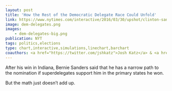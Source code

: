 ```yaml
---
layout: post
title: 'How the Rest of the Democratic Delegate Race Could Unfold'
link: https://www.nytimes.com/interactive/2016/03/30/upshot/clinton-sanders-delegate-calculator.html
image: dem-delegates.png
images:
    - dem-delegates-big.png
publication: NYT
tags: politics,elections
type: chart,interactive,simulations,linechart,barchart
coauthors: <a href="https://twitter.com/jshkatz">Josh Katz</a> & <a href="https://kkrebeccalai.com/">K.K. Lai</a>
---
```


After his win in Indiana, Bernie Sanders said that he has a narrow path to the nomination if superdelegates support him in the primary states he won.

But the math just doesn’t add up.
